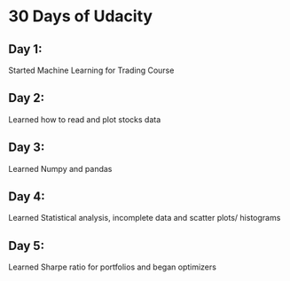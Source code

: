 # 30 Days of Udacity

## Day 1:
Started Machine Learning for Trading Course

## Day 2:
Learned how to read and plot stocks data

## Day 3:
Learned Numpy and pandas

## Day 4:
Learned Statistical analysis, incomplete data and scatter plots/ histograms

## Day 5:
Learned Sharpe ratio for portfolios and began optimizers 
